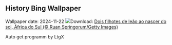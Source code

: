 ## History Bing Wallpaper
Wallpaper date: 2024-11-22
![](https://www.bing.com/th?id=OHR.LionCubs_PT-BR9649632612_UHD.jpg&w=1000)Download: [Dois filhotes de leão ao nascer do sol, África do Sul (© Ruan Springorum/Getty Images)](https://www.bing.com/th?id=OHR.LionCubs_PT-BR9649632612_UHD.jpg)

Auto get programm by LtgX
